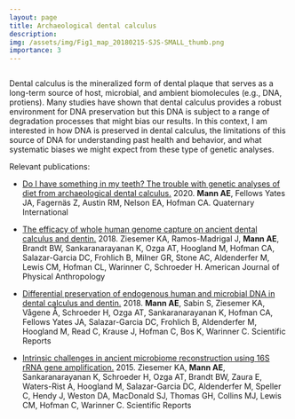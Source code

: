 ```yaml
---
layout: page
title: Archaeological dental calculus
description: 
img: /assets/img/Fig1_map_20180215-SJS-SMALL_thumb.png
importance: 3
---
```


<div class="row">
    <div class="col-sm mt-3 mt-md-0">
        <img class="img-fluid rounded z-depth-1" src="{{ '/assets/img/Fig1_map_20180215-SJS-SMALL.jpg' | relative_url }}" alt="" title="example image"/>
    </div>
</div>

Dental calculus is the mineralized form of dental plaque that serves as a long-term source of host, microbial, and ambient biomolecules (e.g., DNA, protiens). Many studies have shown that dental calculus provides a robust environment for DNA preservation but this DNA is subject to a range of degradation processes that might bias our results. In this context, I am interested in how DNA is preserved in dental calculus, the limitations of this source of DNA for understanding past health and behavior, and what systematic biases we might expect from these type of genetic analyses.

Relevant publications:

* [Do I have something in my teeth? The trouble with genetic analyses of diet from archaeological dental calculus.](https://www.sciencedirect.com/science/article/pii/S1040618220307746) 2020. **Mann AE**, Fellows Yates JA, Fagernäs Z, Austin RM, Nelson EA, Hofman CA. Quaternary International

* [The efficacy of whole human genome capture on ancient dental calculus and dentin.](https://onlinelibrary.wiley.com/doi/full/10.1002/ajpa.23763) 2018. Ziesemer KA, Ramos-Madrigal J, **Mann AE**, Brandt BW, Sankaranarayanan K, Ozga AT, Hoogland M, Hofman CA, Salazar-Garcia DC, Frohlich B, Milner GR, Stone AC, Aldenderfer M, Lewis CM, Hofman CL, Warinner C, Schroeder H. American Journal of Physical Anthropology

* [Differential preservation of endogenous human and microbial DNA in dental calculus and dentin.](https://www.nature.com/articles/s41598-018-28091-9) 2018. **Mann AE**, Sabin S, Ziesemer KA, Vågene Å, Schroeder H, Ozga AT, Sankaranarayanan K, Hofman CA, Fellows Yates JA, Salazar-Garcia DC, Frohlich B, Aldenderfer M, Hoogland M, Read C, Krause J, Hofman C, Bos K, Warinner C. Scientific Reports

* [Intrinsic challenges in ancient microbiome reconstruction using 16S rRNA gene amplification.](https://www.nature.com/articles/srep16498) 2015. Ziesemer KA, **Mann AE**, Sankaranarayanan K, Schroeder H, Ozga AT, Brandt BW, Zaura E, Waters-Rist A, Hoogland M, Salazar-Garcia DC, Aldenderfer M, Speller C, Hendy J, Weston DA, MacDonald SJ, Thomas GH, Collins MJ, Lewis CM, Hofman C, Warinner C. Scientific Reports
 
